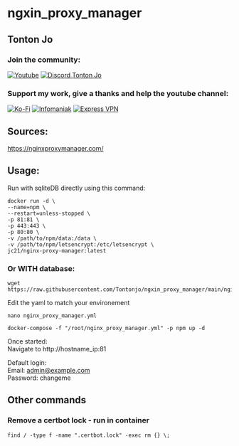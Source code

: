 # ngxin_proxy_manager

## Tonton Jo  
### Join the community:
[![Youtube](https://badgen.net/badge/Youtube/Subscribe)](http://youtube.com/channel/UCnED3K6K5FDUp-x_8rwpsZw?sub_confirmation=1)
[![Discord Tonton Jo](https://badgen.net/discord/members/h6UcpwfGuJ?label=Discord%20Tonton%20Jo%20&icon=discord)](https://discord.gg/h6UcpwfGuJ)
### Support my work, give a thanks and help the youtube channel:
[![Ko-Fi](https://badgen.net/badge/Buy%20me%20a%20Coffee/Link?icon=buymeacoffee)](https://ko-fi.com/tontonjo)
[![Infomaniak](https://badgen.net/badge/Infomaniak/Affiliated%20link?icon=K)](https://www.infomaniak.com/goto/fr/home?utm_term=6151f412daf35)
[![Express VPN](https://badgen.net/badge/Express%20VPN/Affiliated%20link?icon=K)](https://www.xvuslink.com/?a_fid=TontonJo)  
## Sources:  
https://nginxproxymanager.com/

## Usage:

Run with sqliteDB directly using this command:
```shell
docker run -d \
--name=npm \
--restart=unless-stopped \
-p 81:81 \
-p 443:443 \
-p 80:80 \
-v /path/to/npm/data:/data \
-v /path/to/npm/letsencrypt:/etc/letsencrypt \
jc21/nginx-proxy-manager:latest
```  
### Or WITH database:  
```shell
wget https://raw.githubusercontent.com/Tontonjo/ngxin_proxy_manager/main/nginx_proxy_manager.yml
```  
Edit the yaml to match your environement  
```shell
nano nginx_proxy_manager.yml
```  
```shell
docker-compose -f "/root/nginx_proxy_manager.yml" -p npm up -d
```  
Once started:  
Navigate to http://hostname_ip:81

Default login:  
Email:    admin@example.com  
Password: changeme  

## Other commands  
### Remove a certbot lock - run in container  
```shell
find / -type f -name ".certbot.lock" -exec rm {} \;
```  
